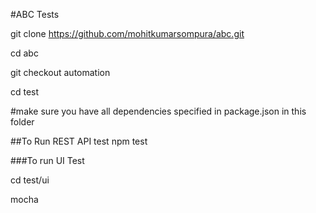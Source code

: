 #ABC Tests

git clone https://github.com/mohitkumarsompura/abc.git

cd abc

git checkout automation

cd test

#make sure you have all dependencies specified in package.json in this folder

##To Run REST API test
npm test

###To run UI Test

cd test/ui

mocha

